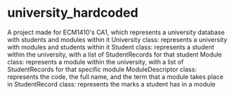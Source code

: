 # university_hardcoded
A project made for ECM1410's CA1, which represents a university database with students and modules within it
University class: represents a university with modules and students within it
Student class: represents a student within the university, with a list of StudentRecords for that student
Module class: represents a module within the university, with a list of StudentRecords for that specific module
ModuleDescriptor class: represents the code, the full name, and the term that a module takes place in
StudentRecord class: represents the marks a student has in a module
